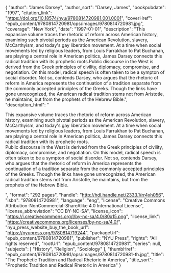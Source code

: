 {
  "author": "James Darsey",
  "author_sort": "Darsey, James",
  "bookpubdate": "1997",
  "citation_link": "https://doi.org/10.18574/nyu/9780814720981.001.0001",
  "coverHref": "epub_content/9780814720981/ops/images/9780814720981.jpg",
  "coverage": "New York",
  "date": "1997-01-01",
  "description": "This expansive volume traces the rhetoric of reform across American history, examining such pivotal periods as the American Revolution, slavery, McCarthyism, and today's gay liberation movement. At a time when social movements led by religious leaders, from Louis Farrakhan to Pat Buchanan, are playing a central role in American politics, James Darsey connects this radical tradition with its prophetic roots.Public discourse in the West is derived from the Greek principles of civility, diplomacy, compromise, and negotiation. On this model, radical speech is often taken to be a sympton of social disorder. Not so, contends Darsey, who argues that the rhetoric of reform in America represents the continuation of a tradition separate from the commonly accepted principles of the Greeks. Though the links have gone unrecognized, the American radical tradition stems not from Aristotle, he maintains, but from the prophets of the Hebrew Bible.",
  "description_html": "<p>This expansive volume traces the rhetoric of reform across American history, examining such pivotal periods as the American Revolution, slavery, McCarthyism, and today's gay liberation movement. At a time when social movements led by religious leaders, from Louis Farrakhan to Pat Buchanan, are playing a central role in American politics, James Darsey connects this radical tradition with its prophetic roots.<br>Public discourse in the West is derived from the Greek principles of civility, diplomacy, compromise, and negotiation. On this model, radical speech is often taken to be a sympton of social disorder. Not so, contends Darsey, who argues that the rhetoric of reform in America represents the continuation of a tradition separate from the commonly accepted principles of the Greeks. Though the links have gone unrecognized, the American radical tradition stems not from Aristotle, he maintains, but from the prophets of the Hebrew Bible.</p>",
  "format": "292 pages",
  "handle": "http://hdl.handle.net/2333.1/rr4xh056",
  "isbn": "9780814720981",
  "language": "eng",
  "license": "Creative Commons Attribution-NonCommercial-ShareAlike 4.0 International License",
  "license_abbreviation": "CC BY-NC-SA",
  "license_icon": "https://i.creativecommons.org/l/by-nc-sa/4.0/80x15.png",
  "license_link": "https://creativecommons.org/licenses/by-nc-sa/4.0/",
  "nyu_press_website_buy_the_book_url": "https://nyupress.org/9780814719244",
  "packageUrl": "epub_content/9780814720981",
  "publisher": "NYU Press",
  "rights": "All rights reserved",
  "rootUrl": "epub_content/9780814720981",
  "series": null,
  "subjects": [
    "History",
    "Religion",
    "Sociology"
  ],
  "thumbHref": "epub_content/9780814720981/ops/images/9780814720981-th.jpg",
  "title": "The Prophetic Tradition and Radical Rhetoric in America",
  "title_sort": "Prophetic Tradition and Radical Rhetoric in America"
}
